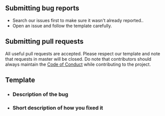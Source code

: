 ## Submitting bug reports
* Search our issues first to make sure it wasn't already reported..
* Open an issue and follow the template carefully.

## Submitting pull requests
All useful pull requests are accepted. Please respect our template and note that requests in master will be closed.
Do note that contributors should always maintain the [Code of Conduct](https://github.com/derp-derp-derp/Turtle-Coin-Pool-Watcher/blob/master/CODE_OF_CONDUCT.md) while contributing to the project.

## Template

* ### Description of the bug ###
* ### Short description of how you fixed it ###
